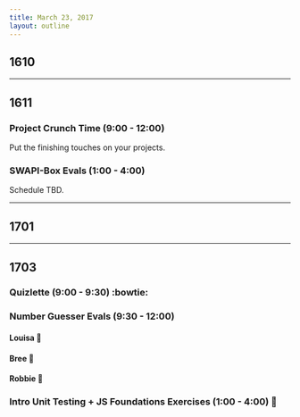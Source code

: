 ```yaml
---
title: March 23, 2017
layout: outline
---
```


## 1610

-----------------------------------------------

## 1611

### Project Crunch Time (9:00 - 12:00)
Put the finishing touches on your projects.

### SWAPI-Box Evals (1:00 - 4:00)
Schedule TBD. 

-----------------------------------------------

## 1701


-----------------------------------------------

## 1703

### Quizlette (9:00 - 9:30) :bowtie:

### Number Guesser Evals (9:30 - 12:00)

#### Louisa :hear_no_evil:

#### Bree :see_no_evil:

#### Robbie :speak_no_evil:

### Intro Unit Testing + JS Foundations Exercises (1:00 - 4:00) :ghost:
